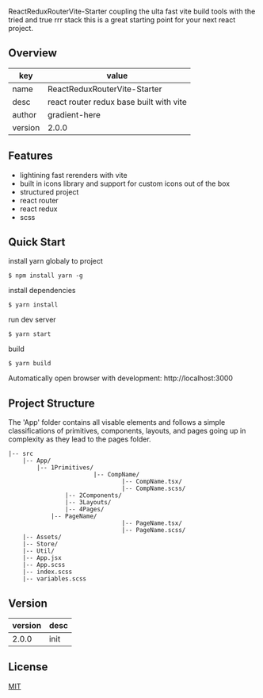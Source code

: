 <br>
ReactReduxRouterVite-Starter
coupling the ulta fast vite build tools with the tried and true rrr stack this is a great starting point for your next react project.

## Overview

key | value
---|---
name | ReactReduxRouterVite-Starter
desc | react router redux base built with vite
author | gradient-here
version | 2.0.0

## Features

* lightining fast rerenders with vite
* built in icons library and support for custom icons out of the box
* structured project
* react router
* react redux
* scss


## Quick Start

install yarn globaly to project 
```
$ npm install yarn -g
```

install dependencies
```
$ yarn install
```

run dev server
```
$ yarn start
```

build
```
$ yarn build
```

Automatically open browser with development: http://localhost:3000


## Project Structure
The 'App' folder contains all visable elements and follows a simple classifications of primitives, components, layouts, and pages going up in complexity as they lead to the pages folder.
```
|-- src
    |-- App/
        |-- 1Primitives/
						|-- CompName/
								|-- CompName.tsx/
								|-- CompName.scss/
				|-- 2Components/
				|-- 3Layouts/
				|-- 4Pages/
            |-- PageName/
								|-- PageName.tsx/
								|-- PageName.scss/
    |-- Assets/
    |-- Store/
    |-- Util/
    |-- App.jsx
    |-- App.scss
    |-- index.scss
    |-- variables.scss
```

## Version

version | desc
---|---
2.0.0 | init 

## License

[MIT](https://opensource.org/licenses/MIT)

